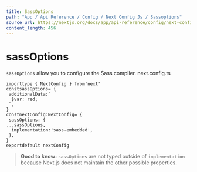 ```yaml
---
title: SassOptions
path: "App / Api Reference / Config / Next Config Js / Sassoptions"
source_url: https://nextjs.org/docs/app/api-reference/config/next-config-js/sassOptions
content_length: 456
---
```


# sassOptions
`sassOptions` allow you to configure the Sass compiler.
next.config.ts
```
importtype { NextConfig } from'next'
constsassOptions= {
 additionalData:`
  $var: red;
 `,
}
constnextConfig:NextConfig= {
 sassOptions: {
...sassOptions,
  implementation:'sass-embedded',
 },
}
exportdefault nextConfig
```

> **Good to know:** `sassOptions` are not typed outside of `implementation` because Next.js does not maintain the other possible properties.
